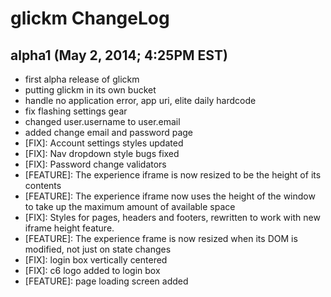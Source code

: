 # glickm ChangeLog

## alpha1 (May 2, 2014; 4:25PM EST)

* first alpha release of glickm
* putting glickm in its own bucket
* handle no application error, app uri, elite daily hardcode
* fix flashing settings gear
* changed user.username to user.email
* added change email and password page
* [FIX]: Account settings styles updated
* [FIX]: Nav dropdown style bugs fixed
* [FIX]: Password change validators
* [FEATURE]: The experience iframe is now resized to be the height of its contents
* [FEATURE]: The experience iframe now uses the height of the window to
  take up the maximum amount of available space
* [FIX]: Styles for pages, headers and footers, rewritten to work with new iframe height feature.
* [FEATURE]: The experience frame is now resized when its DOM is
  modified, not just on state changes
* [FIX]: login box vertically centered
* [FIX]: c6 logo added to login box
* [FEATURE]: page loading screen added